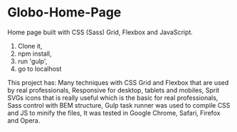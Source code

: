 # Globo-Home-Page
Home page built with CSS (Sass) Grid, Flexbox and JavaScript.

1. Clone it,
2. npm install,
3. run 'gulp',
4. go to localhost


This project has:
Many techniques with CSS Grid and Flexbox that are used by real professionals,
Responsive for desktop, tablets and mobiles,
Sprit SVGs icons that is really useful which is the basic for real professionals,
Sass control with BEM structure,
Gulp task runner was used to compile CSS and JS to minify the files,
It was tested in Google Chrome, Safari, Firefox and Opera.
